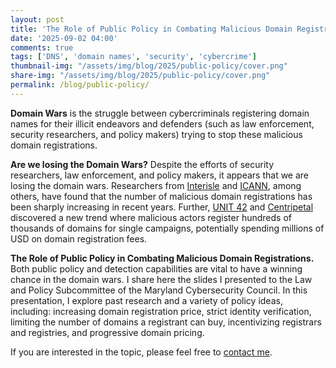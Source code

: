```yaml
---
layout: post
title: 'The Role of Public Policy in Combating Malicious Domain Registrations'
date: '2025-09-02 04:00'
comments: true
tags: ['DNS', 'domain names', 'security', 'cybercrime']
thumbnail-img: "/assets/img/blog/2025/public-policy/cover.png"
share-img: "/assets/img/blog/2025/public-policy/cover.png"
permalink: /blog/public-policy/
---
```



**Domain Wars** is the struggle between cybercriminals registering domain names for their illicit endeavors and defenders (such as law enforcement, security researchers, and policy makers) 
trying to stop these malicious domain registrations.

**Are we losing the Domain Wars?** Despite the efforts of security researchers, law enforcement, and policy makers, it appears that we are losing the domain wars. 
Researchers from [Interisle](https://gac.icann.org/presentations/public/Interisle%20GAC%20Presentation%20June%202025.pdf) and [ICANN](https://www.icann.org/en/system/files/files/daar-monthly-report-30sep24-en.pdf), 
among others, have found that the number of malicious domain registrations has been sharply increasing in recent years. 
Further, [UNIT 42](https://unit42.paloaltonetworks.com/typo-domain-generation-algorithms/) and [Centripetal](https://www.centripetal.ai/threat-research/revolver-rabbit-and-the-rise-of-rdgas) discovered a new trend 
where malicious actors register hundreds of thousands of domains for single campaigns, potentially spending millions of USD on domain registration fees.

**The Role of Public Policy in Combating Malicious Domain Registrations.** Both public policy and detection capabilities are vital to have a winning chance in the domain wars. 
I share here the slides I presented to the Law and Policy Subcommittee of the Maryland Cybersecurity Council. 
In this presentation, I explore past research and a variety of policy ideas, including: increasing domain registration price, strict identity verification, limiting the number of domains a registrant can buy, 
incentivizing registrars and registries, and progressive domain pricing.

If you are interested in the topic, please feel free to [contact me](https://janos.szurdi.com/aboutme/).



